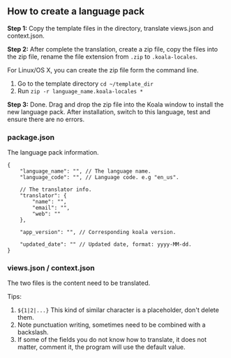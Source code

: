 ## How to create a language pack

**Step 1:** Copy the template files in the directory, translate views.json and context.json.

**Step 2:** After complete the translation, create a zip file, copy the files into the zip file, rename the file extension from `.zip` to `.koala-locales`.

For Linux/OS X, you can create the zip file form the command line.

1. Go to the template directory `cd ~/template_dir`
2. Run `zip -r language_name.koala-locales *`

**Step 3:** Done. Drag and drop the zip file into the Koala window to install the new language pack. After installation, switch to this language, test and ensure there are no errors.

### package.json

The language pack information.

```
{
	"language_name": "", // The language name.
	"language_code": "", // Language code. e.g "en_us".

	// The translator info.
	"translator": {
		"name": "",
		"email": "",
    	"web": ""
	},

	"app_version": "", // Corresponding koala version.

	"updated_date": "" // Updated date, format: yyyy-MM-dd.
}
```

### views.json / context.json

The two files is the content need to be translated.

Tips:

1. `${1|2|...}` This kind of similar character is a placeholder, don't delete them.
2. Note punctuation writing, sometimes need to be combined with a backslash.
3. If some of the fields you do not know how to translate, it does not matter, comment it, the program will use the default value.